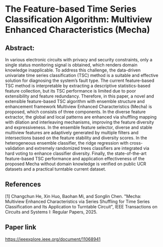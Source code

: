 # The Feature-based Time Series Classification Algorithm: Multiview Enhanced Characteristics (Mecha)

## Abstract:
In various electronic circuits with privacy and security constraints, only a single status monitoring signal is obtained, which renders domain knowledge inapplicable. To address this challenge, the data-driven univariate time series classification (TSC) method is a suitable and effective solution for diagnosing the system’s fault type. The current feature-based TSC method is interpretable by extracting a descriptive statistics-based feature collection, but its TSC performance is limited due to poor extensibility and feature redundancy. Therefore, in this paper, a novel and extensible feature-based TSC algorithm with ensemble structure and enhancement framework Multiview Enhanced Characteristics (Mecha) is proposed, which consists of three components. In the diverse feature extractor, the global and local patterns are enhanced via shuffling mapping with dilation and interleaving mechanisms, improving the feature diversity and expressiveness. In the ensemble feature selector, diverse and stable multiview features are adaptively generated by multiple filters and intersections based on the feature stability and diversity scores. In the heterogeneous ensemble classifier, the ridge regression with cross-validation and extremely randomized trees classifiers are integrated via hard voting to enhance classifier diversity. Finally, the state-of-the-art feature-based TSC performance and application effectiveness of the proposed Mecha without domain knowledge is verified on public UCR datasets and a practical turntable current dataset.

## References
[1] Changchun He, Xin Huo, Baohan Mi, and Songlin Chen. "Mecha: Multiview Enhanced Characteristics  via Series Shuffling  for Time Series Classification and Its Application to Turntable Circuit",  IEEE Transactions on Circuits and Systems I: Regular Papers, 2025.

## Paper link
https://ieeexplore.ieee.org/document/11068941

